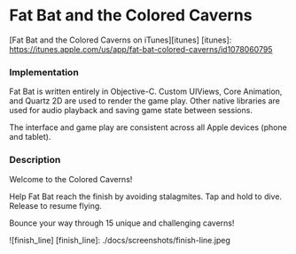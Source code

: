 # Fat Bat and the Colored Caverns

[Fat Bat and the Colored Caverns on iTunes][itunes]
[itunes]: https://itunes.apple.com/us/app/fat-bat-colored-caverns/id1078060795

### Implementation

Fat Bat is written entirely in Objective-C. Custom UIViews, Core Animation, and Quartz 2D are used to render the game play. Other native libraries are used for audio playback and saving game state between sessions.

The interface and game play are consistent across all Apple devices (phone and tablet).

### Description

Welcome to the Colored Caverns!

Help Fat Bat reach the finish by avoiding stalagmites.
Tap and hold to dive. Release to resume flying.

Bounce your way through 15 unique and challenging caverns!

![finish_line]
[finish_line]: ./docs/screenshots/finish-line.jpeg
